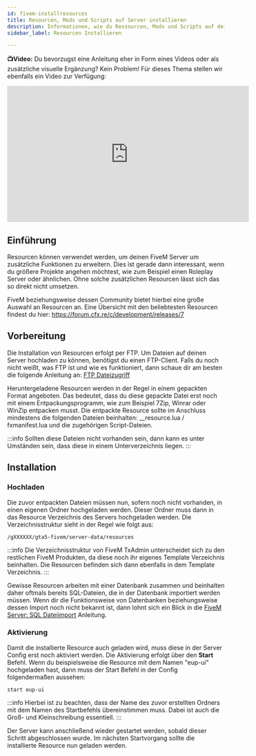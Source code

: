 ```yaml
---
id: fivem-installresources
title: Resourcen, Mods und Scripts auf Server installieren
description: Informationen, wie du Ressourcen, Mods und Scripts auf deinen FiveM-Server von ZAP-Hosting installieren kannst - ZAP-Hosting.com Dokumentationen
sidebar_label: Resourcen Installieren

---
```




**📺Video:** Du bevorzugst eine Anleitung eher in Form eines Videos oder als zusätzliche visuelle Ergänzung? Kein Problem! Für dieses Thema stellen wir ebenfalls ein Video zur Verfügung: 

<iframe width="560" height="315" src="https://www.youtube.com/embed/V7us5V6KLho" title="YouTube video player" frameborder="0" allow="accelerometer; autoplay; clipboard-write; encrypted-media; gyroscope; picture-in-picture" allowfullscreen></iframe>

## Einführung

Resourcen können verwendet werden, um deinen FiveM Server um zusätzliche Funktionen zu erweitern. Dies ist gerade dann interessant, wenn du größere Projekte angehen möchtest, wie zum Beispiel einen Roleplay Server oder ähnlichen. Ohne solche zusätzlichen Resourcen lässt sich das so direkt nicht umsetzen. 

FiveM beziehungsweise dessen Community bietet hierbei eine große Auswahl an Resourcen an. Eine Übersicht mit den beliebtesten Resourcen findest du hier: https://forum.cfx.re/c/development/releases/7




## Vorbereitung

Die Installation von Resourcen erfolgt per FTP. Um Dateien auf deinen Server hochladen zu können, benötigst du einen FTP-Client. Falls du noch nicht weißt, was FTP ist und wie es funktioniert, dann schaue dir am besten die folgende Anleitung an: [FTP Dateizugriff](https://zap-hosting.com/guides/docs/de/gameserver_ftpaccess/)


Heruntergeladene Resourcen werden in der Regel in einem gepackten Format angeboten. Das bedeutet, dass du diese gepackte Datei erst noch mit einem Entpackungsprogramm, wie zum Beispiel 7Zip, Winrar oder WinZip entpacken musst. Die entpackte Resource sollte im Anschluss mindestens die folgenden Dateien beinhalten:  __resource.lua / fxmanifest.lua und die zugehörigen Script-Dateien. 

:::info
Sollten diese Dateien nicht vorhanden sein, dann kann es unter Umständen sein, dass diese in einem Unterverzeichnis liegen. 
:::


## Installation

### Hochladen

Die zuvor entpackten Dateien müssen nun, sofern noch nicht vorhanden, in einen eigenen Ordner hochgeladen werden. Dieser Ordner muss dann in das Resource Verzeichnis des Servers hochgeladen werden. Die Verzeichnisstruktur sieht in der Regel wie folgt aus:

```
/gXXXXXX/gta5-fivem/server-data/resources
```

:::info
Die Verzeichnisstruktur von FiveM TxAdmin unterscheidet sich zu den restlichen FiveM Produkten, da diese noch ihr eigenes Template Verzeichnis beinhalten. Die Resourcen befinden sich dann ebenfalls in dem Template Verzeichnis. 
:::



Gewisse Resourcen arbeiten mit einer Datenbank zusammen und beinhalten daher oftmals bereits SQL-Dateien, die in der Datenbank importiert werden müssen. Wenn dir die Funktionsweise von Datenbanken beziehungsweise dessen Import noch nicht bekannt ist, dann lohnt sich ein Blick in die [FiveM Server: SQL Dateiimport](https://zap-hosting.com/guides/docs/de/fivem_sql_file_import/) Anleitung.


### Aktivierung

Damit die installierte Resource auch geladen wird, muss diese in der Server Config erst noch aktiviert werden. Die Aktivierung erfolgt über den **Start** Befehl. Wenn du beispielsweise die Resource mit dem Namen "eup-ui" hochgeladen hast, dann muss der Start Befehl in der Config folgendermaßen aussehen: 

```
start eup-ui
```

:::info
Hierbei ist zu beachten, dass der Name des zuvor erstellten Ordners mit dem Namen des Startbefehls übereinstimmen muss. Dabei ist auch die Groß- und Kleinschreibung essentiell. 
:::


Der Server kann anschließend wieder gestartet werden, sobald dieser Schritt abgeschlossen wurde. Im nächsten Startvorgang sollte die installierte Resource nun geladen werden. 
